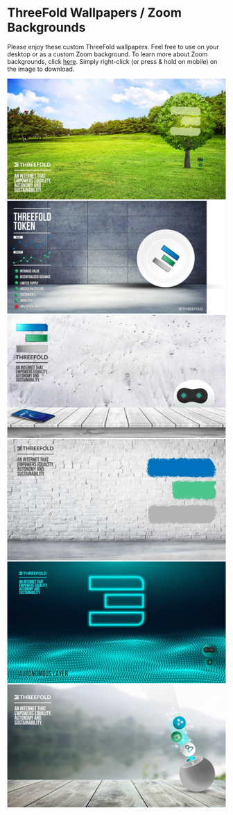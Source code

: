 # ThreeFold Wallpapers / Zoom Backgrounds

Please enjoy these custom ThreeFold wallpapers. Feel free to use on your desktop or as a custom Zoom background. To learn more about Zoom backgrounds, click [here](https://support.zoom.us/hc/en-us/articles/210707503-Virtual-Background). Simply right-click (or press & hold on mobile) on the image to download. 

![](./img/ThreeFold_WP1.jpg)
![](./img/ThreeFold_WP2.jpg)
![](./img/ThreeFold_WP3.jpg)
![](./img/ThreeFold_WP4.jpg)
![](./img/ThreeFold_WP5.jpg)
![](./img/ThreeFold_WP6.jpg)